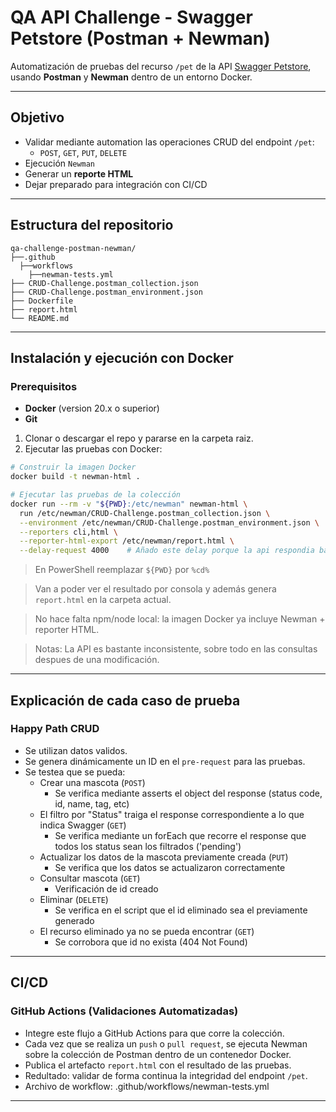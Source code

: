 # QA API Challenge - Swagger Petstore (Postman + Newman)

Automatización de pruebas del recurso `/pet` de la API [Swagger Petstore](https://petstore.swagger.io/), usando **Postman** y **Newman** dentro de un entorno Docker.

---

## Objetivo

- Validar mediante automation las operaciones CRUD del endpoint `/pet`:
  - `POST`, `GET`, `PUT`, `DELETE`
- Ejecución `Newman`
- Generar un **reporte HTML**
- Dejar preparado para integración con CI/CD

---

## Estructura del repositorio

```
qa-challenge-postman-newman/
├──.github
  ├──workflows
    ├──newman-tests.yml
├── CRUD-Challenge.postman_collection.json       
├── CRUD-Challenge.postman_environment.json      
├── Dockerfile                                   
├── report.html                                                               
└── README.md
```

---

## Instalación y ejecución con Docker

### Prerequisitos
- **Docker** (version 20.x o superior)
- **Git** 

1. Clonar o descargar el repo y pararse en la carpeta raiz.
2. Ejecutar las pruebas con Docker:

```bash
# Construir la imagen Docker
docker build -t newman-html .

# Ejecutar las pruebas de la colección
docker run --rm -v "${PWD}:/etc/newman" newman-html \
  run /etc/newman/CRUD-Challenge.postman_collection.json \
  --environment /etc/newman/CRUD-Challenge.postman_environment.json \
  --reporters cli,html \
  --reporter-html-export /etc/newman/report.html \
  --delay-request 4000    # Añado este delay porque la api respondia bastante lento
```
> En PowerShell reemplazar `${PWD}` por `%cd%`
  
> Van a poder ver el resultado por consola y además genera `report.html` en la carpeta actual.

> No hace falta npm/node local: la imagen Docker ya incluye Newman + reporter HTML.

> Notas: La API es bastante inconsistente, sobre todo en las consultas despues de una modificación.
---

## Explicación de cada caso de prueba

### Happy Path CRUD 
- Se utilizan datos validos.
- Se genera dinámicamente un ID en el `pre-request` para las pruebas.
- Se testea que se pueda:
  - Crear una mascota (`POST`)
    - Se verifica mediante asserts el object del response (status code, id, name, tag, etc)
  - El filtro por "Status" traiga el response correspondiente a lo que indica Swagger (`GET`)
    - Se verifica mediante un forEach que recorre el response que todos los status sean los filtrados ('pending')
  - Actualizar los datos de la mascota previamente creada (`PUT`)
    - Se verifica que los datos se actualizaron correctamente
  - Consultar mascota (`GET`)
    - Verificación de id creado
  - Eliminar (`DELETE`)
    - Se verifica en el script que el id eliminado sea el previamente generado
  - El recurso eliminado ya no se pueda encontrar (`GET`)
    - Se corrobora que id no exista (404 Not Found)
   
---

## CI/CD

### GitHub Actions (Validaciones Automatizadas)
- Integre este flujo a GitHub Actions para que corre la colección.
- Cada vez que se realiza un `push` o `pull request`, se ejecuta Newman sobre la colección de Postman dentro de un contenedor Docker.
- Publica el artefacto `report.html` con el resultado de las pruebas.
- Redultado: validar de forma continua la integridad del endpoint `/pet`.
- Archivo de workflow: .github/workflows/newman-tests.yml

---
